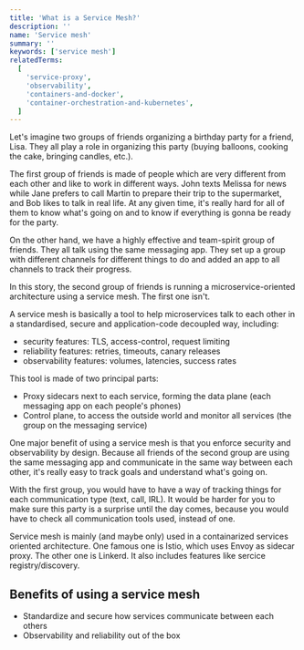 ```yaml
---
title: 'What is a Service Mesh?'
description: ''
name: 'Service mesh'
summary: ''
keywords: ['service mesh']
relatedTerms:
  [
    'service-proxy',
    'observability',
    'containers-and-docker',
    'container-orchestration-and-kubernetes',
  ]
---
```


Let's imagine two groups of friends organizing a birthday party for a friend, Lisa. They all play a role in organizing this party (buying balloons, cooking the cake, bringing candles, etc.).

The first group of friends is made of people which are very different from each other and like to work in different ways. John texts Melissa for news while Jane prefers to call Martin to prepare their trip to the supermarket, and Bob likes to talk in real life. At any given time, it's really hard for all of them to know what's going on and to know if everything is gonna be ready for the party.

On the other hand, we have a highly effective and team-spirit group of friends. They all talk using the same messaging app. They set up a group with different channels for different things to do and added an app to all channels to track their progress.

In this story, the second group of friends is running a microservice-oriented architecture using a service mesh. The first one isn't.

A service mesh is basically a tool to help microservices talk to each other in a standardised, secure and application-code decoupled way, including:

- security features: TLS, access-control, request limiting
- reliability features: retries, timeouts, canary releases
- observability features: volumes, latencies, success rates

This tool is made of two principal parts:

- Proxy sidecars next to each service, forming the data plane (each messaging app on each people's phones)
- Control plane, to access the outside world and monitor all services (the group on the messaging service)

One major benefit of using a service mesh is that you enforce security and observability by design. Because all friends of the second group are using the same messaging app and communicate in the same way between each other, it's really easy to track goals and understand what's going on.

With the first group, you would have to have a way of tracking things for each communication type (text, call, IRL). It would be harder for you to make sure this party is a surprise until the day comes, because you would have to check all communication tools used, instead of one.

Service mesh is mainly (and maybe only) used in a containarized services oriented architecture. One famous one is Istio, which uses Envoy as sidecar proxy. The other one is Linkerd. It also includes features like sercice registry/discovery.

## Benefits of using a service mesh

- Standardize and secure how services communicate between each others
- Observability and reliability out of the box
